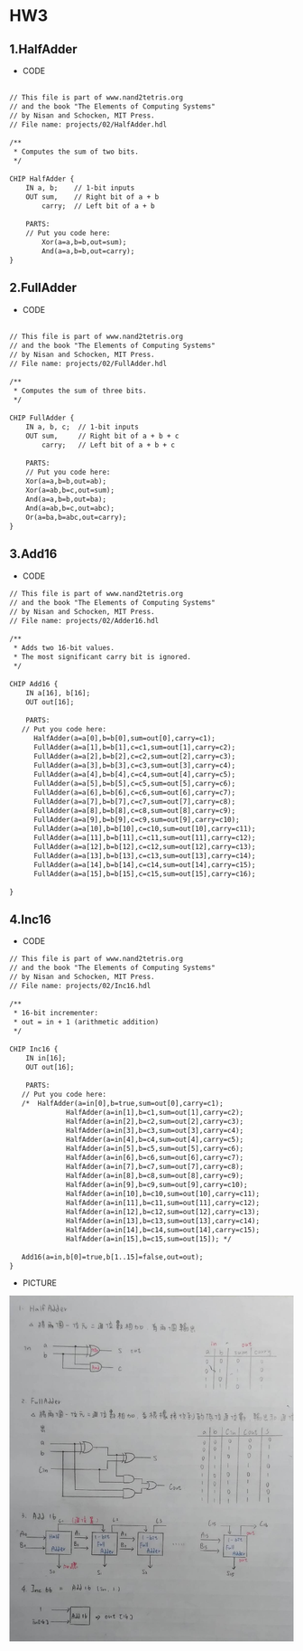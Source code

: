 # HW3

## 1.HalfAdder
* CODE
<pre><code>
// This file is part of www.nand2tetris.org
// and the book "The Elements of Computing Systems"
// by Nisan and Schocken, MIT Press.
// File name: projects/02/HalfAdder.hdl

/**
 * Computes the sum of two bits.
 */

CHIP HalfAdder {
    IN a, b;    // 1-bit inputs
    OUT sum,    // Right bit of a + b 
        carry;  // Left bit of a + b

    PARTS:
    // Put you code here:
        Xor(a=a,b=b,out=sum);
	    And(a=a,b=b,out=carry);
}
</code></pre>

## 2.FullAdder
* CODE
<pre><code>
// This file is part of www.nand2tetris.org
// and the book "The Elements of Computing Systems"
// by Nisan and Schocken, MIT Press.
// File name: projects/02/FullAdder.hdl

/**
 * Computes the sum of three bits.
 */

CHIP FullAdder {
    IN a, b, c;  // 1-bit inputs
    OUT sum,     // Right bit of a + b + c
        carry;   // Left bit of a + b + c

    PARTS:
    // Put you code here:
    Xor(a=a,b=b,out=ab);
    Xor(a=ab,b=c,out=sum);
    And(a=a,b=b,out=ba);
    And(a=ab,b=c,out=abc);
    Or(a=ba,b=abc,out=carry);
}
</code></pre>

## 3.Add16
* CODE
<pre><code>// This file is part of www.nand2tetris.org
// and the book "The Elements of Computing Systems"
// by Nisan and Schocken, MIT Press.
// File name: projects/02/Adder16.hdl

/**
 * Adds two 16-bit values.
 * The most significant carry bit is ignored.
 */

CHIP Add16 {
    IN a[16], b[16];
    OUT out[16];

    PARTS:
   // Put you code here:
      HalfAdder(a=a[0],b=b[0],sum=out[0],carry=c1);
      FullAdder(a=a[1],b=b[1],c=c1,sum=out[1],carry=c2);
      FullAdder(a=a[2],b=b[2],c=c2,sum=out[2],carry=c3);
      FullAdder(a=a[3],b=b[3],c=c3,sum=out[3],carry=c4);
      FullAdder(a=a[4],b=b[4],c=c4,sum=out[4],carry=c5);
      FullAdder(a=a[5],b=b[5],c=c5,sum=out[5],carry=c6);
      FullAdder(a=a[6],b=b[6],c=c6,sum=out[6],carry=c7);
      FullAdder(a=a[7],b=b[7],c=c7,sum=out[7],carry=c8);
      FullAdder(a=a[8],b=b[8],c=c8,sum=out[8],carry=c9);
      FullAdder(a=a[9],b=b[9],c=c9,sum=out[9],carry=c10);
      FullAdder(a=a[10],b=b[10],c=c10,sum=out[10],carry=c11);
      FullAdder(a=a[11],b=b[11],c=c11,sum=out[11],carry=c12);
      FullAdder(a=a[12],b=b[12],c=c12,sum=out[12],carry=c13);
      FullAdder(a=a[13],b=b[13],c=c13,sum=out[13],carry=c14);
      FullAdder(a=a[14],b=b[14],c=c14,sum=out[14],carry=c15);
      FullAdder(a=a[15],b=b[15],c=c15,sum=out[15],carry=c16);

}</code></pre>

## 4.Inc16
* CODE
<pre><code>// This file is part of www.nand2tetris.org
// and the book "The Elements of Computing Systems"
// by Nisan and Schocken, MIT Press.
// File name: projects/02/Inc16.hdl

/**
 * 16-bit incrementer:
 * out = in + 1 (arithmetic addition)
 */

CHIP Inc16 {
    IN in[16];
    OUT out[16];

    PARTS:
   // Put you code here:
   /*  HalfAdder(a=in[0],b=true,sum=out[0],carry=c1);
              HalfAdder(a=in[1],b=c1,sum=out[1],carry=c2);
              HalfAdder(a=in[2],b=c2,sum=out[2],carry=c3);
              HalfAdder(a=in[3],b=c3,sum=out[3],carry=c4);
              HalfAdder(a=in[4],b=c4,sum=out[4],carry=c5);
              HalfAdder(a=in[5],b=c5,sum=out[5],carry=c6);
              HalfAdder(a=in[6],b=c6,sum=out[6],carry=c7);
              HalfAdder(a=in[7],b=c7,sum=out[7],carry=c8);
              HalfAdder(a=in[8],b=c8,sum=out[8],carry=c9);
              HalfAdder(a=in[9],b=c9,sum=out[9],carry=c10);
              HalfAdder(a=in[10],b=c10,sum=out[10],carry=c11);
              HalfAdder(a=in[11],b=c11,sum=out[11],carry=c12);
              HalfAdder(a=in[12],b=c12,sum=out[12],carry=c13);
              HalfAdder(a=in[13],b=c13,sum=out[13],carry=c14);
              HalfAdder(a=in[14],b=c14,sum=out[14],carry=c15);
              HalfAdder(a=in[15],b=c15,sum=out[15]); */
              
   Add16(a=in,b[0]=true,b[1..15]=false,out=out);
}
</code></pre>

* PICTURE

<img src="計算機/hw3.jpg" >